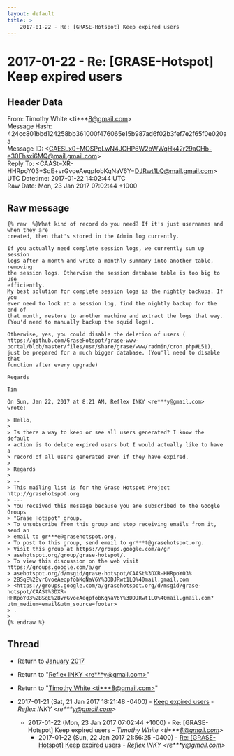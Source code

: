 ```yaml
---
layout: default
title: >
    2017-01-22 - Re: [GRASE-Hotspot] Keep expired users
---
```


# 2017-01-22 - Re: [GRASE-Hotspot] Keep expired users

## Header Data

From: Timothy White \<ti***8@gmail.com\><br>
Message Hash: 424cc801bbd124258bb361000f476065e15b987ad6f02b3fef7e2f65f0e020aa<br>
Message ID: \<CAESLx0+MOSPpLwN4JCHP6W2bWWqHk42r29aCHb-e30Ehsxi6MQ@mail.gmail.com\><br>
Reply To: \<CAASt=XR-HHRpoY03+SqE+vrGvoeAeqpfobKqNaV6Y=DJRwt1LQ@mail.gmail.com\><br>
UTC Datetime: 2017-01-22 14:02:44 UTC<br>
Raw Date: Mon, 23 Jan 2017 07:02:44 +1000<br>

## Raw message

```
{% raw  %}What kind of record do you need? If it's just usernames and when they are
created, then that's stored in the Admin log currently.

If you actually need complete session logs, we currently sum up session
logs after a month and write a monthly summary into another table, removing
the session logs. Otherwise the session database table is too big to use
efficiently.
My best solution for complete session logs is the nightly backups. If you
ever need to look at a session log, find the nightly backup for the end of
that month, restore to another machine and extract the logs that way.
(You'd need to manually backup the squid logs).

Otherwise, yes, you could disable the deletion of users (
https://github.com/GraseHotspot/grase-www-portal/blob/master/files/usr/share/grase/www/radmin/cron.php#L51),
just be prepared for a much bigger database. (You'll need to disable that
function after every upgrade)

Regards

Tim

On Sun, Jan 22, 2017 at 8:21 AM, Reflex INKY <re***y@gmail.com>
wrote:

> Hello,
>
> Is there a way to keep or see all users generated? I know the default
> action is to delete expired users but I would actually like to have a
> record of all users generated even if they have expired.
>
> Regards
>
> --
> This mailing list is for the Grase Hotspot Project http://grasehotspot.org
> ---
> You received this message because you are subscribed to the Google Groups
> "Grase Hotspot" group.
> To unsubscribe from this group and stop receiving emails from it, send an
> email to gr***e@grasehotspot.org.
> To post to this group, send email to gr***t@grasehotspot.org.
> Visit this group at https://groups.google.com/a/gr
> asehotspot.org/group/grase-hotspot/.
> To view this discussion on the web visit https://groups.google.com/a/gr
> asehotspot.org/d/msgid/grase-hotspot/CAASt%3DXR-HHRpoY03%
> 2BSqE%2BvrGvoeAeqpfobKqNaV6Y%3DDJRwt1LQ%40mail.gmail.com
> <https://groups.google.com/a/grasehotspot.org/d/msgid/grase-hotspot/CAASt%3DXR-HHRpoY03%2BSqE%2BvrGvoeAeqpfobKqNaV6Y%3DDJRwt1LQ%40mail.gmail.com?utm_medium=email&utm_source=footer>
> .
>
{% endraw %}
```

## Thread

+ Return to [January 2017](/archive/2017/01)

+ Return to "[Reflex INKY <re***y<span>@</span>gmail.com>](/authors/re___y_at_gmail_com)"
+ Return to "[Timothy White <ti***8<span>@</span>gmail.com>](/authors/ti___8_at_gmail_com)"

+ 2017-01-21 (Sat, 21 Jan 2017 18:21:48 -0400) - [Keep expired users](/archive/2017/01/f7431d86ad6b38bf275855398cccfd1e5956772ee86bc49bf56e652bc6467920) - _Reflex INKY \<re***y@gmail.com\>_
  + 2017-01-22 (Mon, 23 Jan 2017 07:02:44 +1000) - Re: [GRASE-Hotspot] Keep expired users - _Timothy White \<ti***8@gmail.com\>_
    + 2017-01-22 (Sun, 22 Jan 2017 21:56:25 -0400) - [Re: [GRASE-Hotspot] Keep expired users](/archive/2017/01/91d4ca6d6c43c5793e939fd642545786a0ad1a7f5d92eaa5972e972eda3e65b1) - _Reflex INKY \<re***y@gmail.com\>_

